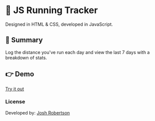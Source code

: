 # :runner: JS Running Tracker

Designed in HTML & CSS, developed in JavaScript.

## :pushpin: Summary

Log the distance you've run each day and view the last 7 days with a breakdown of stats.

## :point_right: Demo

[Try it out](https://joshuarobertson.github.io/running-tracker/)

### License

Developed by: [Josh Robertson](https://github.com/JoshuaRobertson/)
